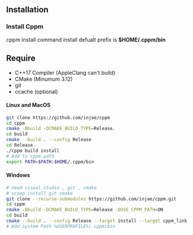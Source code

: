 ## Installation
### Install Cppm
cppm install command install defualt prefix is **$HOME/.cppm/bin** 

## Require
- C++17 Compiler (AppleClang can't build)  
- CMake (Minumum 3.12)  
- git  
- ccache (optional)  

#### Linux and MacOS
```sh
git clone https://github.com/injae/cppm
cd cppm
cmake -Bbuild -DCMAKE_BUILD_TYPE=Release.
cd build
cmake --build . --config Release
cd Release
./cppm build install
# Add to cppm path
export PATH=$PATH:$HOME/.cppm/bin
```

#### Windows
```sh
# need visual studio , git , cmake
# scoop install git cmake
git clone --recurse-submodules https://github.com/injae/cppm.git
cd cppm
cmake -Bbuild -DCMAKE_BUILD_TYPE=Release -DUSE_CPPM_PATH=ON
cd build
cmake --build . --config Release --target install --target cppm_link
# Add System Path %USERPROFILE%\.cppm\bin
```


